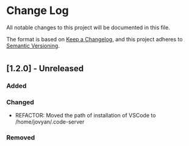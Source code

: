 # **Change Log**
All notable changes to this project will be documented in this file.

The format is based on [Keep a Changelog](https://keepachangelog.com/en/1.0.0/), and this project adheres to [Semantic Versioning](https://semver.org/spec/v2.0.0.html).
#
## **[1.2.0] - Unreleased**

### **Added**


### **Changed**
- REFACTOR: Moved the path of installation of VSCode to /home/jovyan/.code-server


### **Removed**

